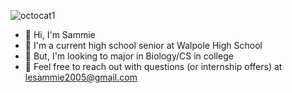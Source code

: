 ![octocat1](https://github.com/sammieele/les_webdesign/assets/155572963/35498f36-5bcb-487d-9292-5ef08803db42)
* :thought_balloon: Hi, I'm Sammie
* :blossom: I'm a current high school senior at Walpole High School
* :white_heart: But, I'm looking to major in Biology/CS in college
* :seedling: Feel free to reach out with questions (or internship offers) at lesammie2005@gmail.com
